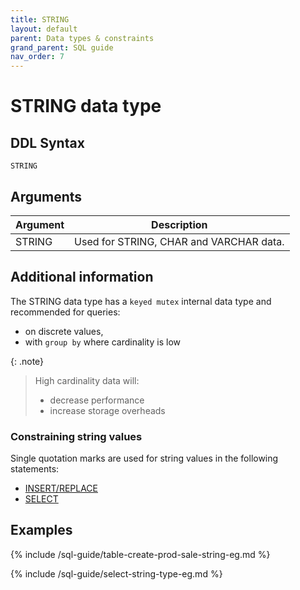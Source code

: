 ```yaml
---
title: STRING
layout: default
parent: Data types & constraints
grand_parent: SQL guide
nav_order: 7
---
```


# STRING data type

## DDL Syntax

```
STRING
```

## Arguments

| Argument | Description |
|---|---|
| STRING | Used for STRING, CHAR and VARCHAR data. |

## Additional information

The STRING data type has a `keyed mutex` internal data type and recommended for queries:
* on discrete values,
* with `group by` where cardinality is low

{: .note}
>High cardinality data will:
>* decrease performance
>* increase storage overheads

### Constraining string values

Single quotation marks are used for string values in the following statements:
* [INSERT/REPLACE](/docs/sql-guide/statements/statement-insert)
* [SELECT](/docs/sql-guide/statements/statement-select)

## Examples

{% include /sql-guide/table-create-prod-sale-string-eg.md %}

{% include /sql-guide/select-string-type-eg.md %}
